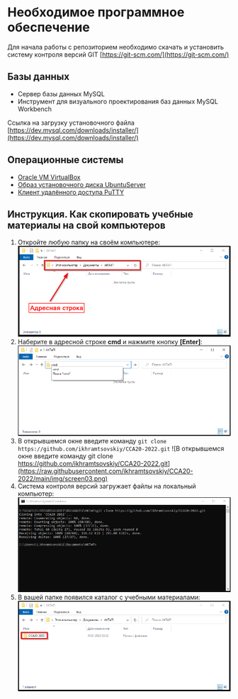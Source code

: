 # Необходимое программное обеспечение

Для начала работы с репозиторием необходимо скачать и установить систему контроля версий GIT [https://git-scm.com/](https://git-scm.com/)


## Базы данных

- Сервер базы данных MySQL
- Инструмент для визуального проектирования баз данных MySQL Workbench
  
Ссылка на загрузку установочного файла [https://dev.mysql.com/downloads/installer/](https://dev.mysql.com/downloads/installer/)

## Операционные системы

- [Oracle VM VirtualBox](https://www.virtualbox.org/)
- [Образ установочного диска UbuntuServer](https://releases.ubuntu.com/20.04/ubuntu-20.04.3-live-server-amd64.iso)
- [Клиент удалённого доступа PuTTY](https://www.chiark.greenend.org.uk/~sgtatham/putty/latest.html)

## Инструкция. Как скопировать учебные материалы на свой компьютеров

1. Откройте любую папку на своём компьютере:
   ![Откройте любую папку на своём компьютере](https://raw.githubusercontent.com/ikhramtsovskiy/CCA20-2022/main/img/screen01.png)
2. Наберите в адресной строке **cmd** и нажмите кнопку **[Enter]**:
   ![Наберите в адресной строке cmd и нажмите кнопку Enter](https://raw.githubusercontent.com/ikhramtsovskiy/CCA20-2022/main/img/screen02.png)
3. В открывшемся окне введите команду ```git clone https://github.com/ikhramtsovskiy/CCA20-2022.git```
   ![В открывшемся окне введите команду git clone https://github.com/ikhramtsovskiy/CCA20-2022.git](https://raw.githubusercontent.com/ikhramtsovskiy/CCA20-2022/main/img/screen03.png)
4. Система контроля версий загружает файлы на локальный компьютер:
   ![Система контроля версий загружает файлы на локальный компьютер](https://raw.githubusercontent.com/ikhramtsovskiy/CCA20-2022/main/img/screen04.png)
5. В вашей папке появился каталог с учебными материалами:
   ![В вашей папке появился каталог с учебными материалами](https://raw.githubusercontent.com/ikhramtsovskiy/CCA20-2022/main/img/screen05.png)


